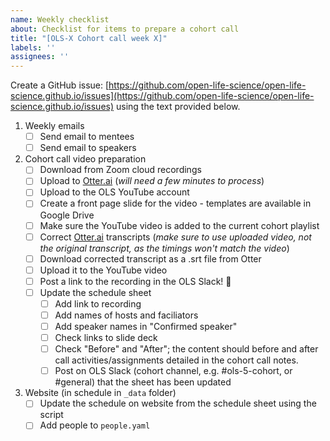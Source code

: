 ```yaml
---
name: Weekly checklist
about: Checklist for items to prepare a cohort call
title: "[OLS-X Cohort call week X]"
labels: ''
assignees: ''
---
```


Create a GitHub issue: [https://github.com/open-life-science/open-life-science.github.io/issues](https://github.com/open-life-science/open-life-science.github.io/issues) using the text provided below.

1. Weekly emails
    - [ ]  Send email to mentees
    - [ ]  Send email to speakers
2. Cohort call video preparation
    - [ ]  Download from Zoom cloud recordings
    - [ ]  Upload to [Otter.ai](http://otter.ai/) (*will need a few minutes to process*)
    - [ ]  Upload to the OLS YouTube account
    - [ ]  Create a front page slide for the video - templates are available in Google Drive
    - [ ]  Make sure the YouTube video is added to the current cohort playlist
    - [ ]  Correct [Otter.ai](http://otter.ai/) transcripts (*make sure to use uploaded video, not the original transcript, as the timings won't match the video*)
    - [ ]  Download corrected transcript as a .srt file from Otter
    - [ ]  Upload it to the YouTube video
    - [ ]  Post a link to the recording in the OLS Slack! 🙌
    - [ ]  Update the schedule sheet
        - [ ]  Add link to recording
        - [ ]  Add names of hosts and faciliators
        - [ ]  Add speaker names in "Confirmed speaker"
        - [ ]  Check links to slide deck
        - [ ]  Check "Before" and "After"; the content should before and after call activities/assignments detailed in the cohort call notes.
        - [ ]  Post on OLS Slack (cohort channel, e.g. #ols-5-cohort, or #general) that the sheet has been updated
3. Website (in schedule in `_data` folder)
    - [ ]  Update the schedule on website from the schedule sheet using the script
    - [ ]  Add people to `people.yaml`
